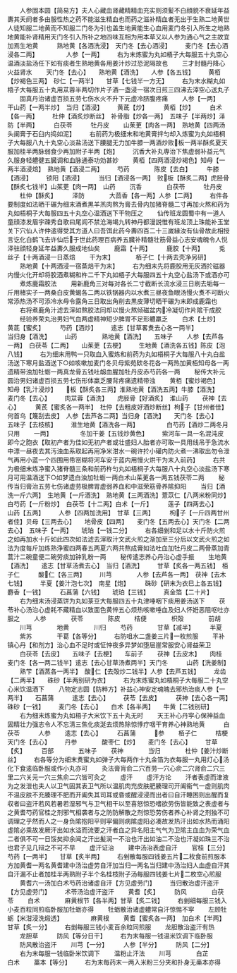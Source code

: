 <!-- { "loadSidebar": true } -->
　　人参固本圆【简易方】夫人心藏血肾藏精精血充实则须髪不白顔貌不衰延年益夀其夭阏者多由服性热之药不能滋生精血也而药之滋补精血者无出于生熟二地黄世人徒知服二地黄而不知服二门冬为引也盖生地黄能生心血用麦门冬引入所生之地熟地黄能补肾精用天门冬引入所补之地四味互相为用本草又以人参为通心气之主故宜加焉生地黄　　　熟地黄【各酒洗浸】　天门冬【去心酒浸】
　　麦门冬【去心酒浸各二两】　　　　　人参【一两】
　　右为末炼蜜为丸如梧子大每服五十丸空心温酒淡盐汤任下如有痰者生熟地黄各用姜汁炒过恐泥隔故也
　　三才封髓丹降心火益肾水
　　天门冬【去心】　　熟地黄【酒洗】　　人参【各五钱】
　　黄栢【炒褐色三两】　砂仁【一两半】　　甘草【七钱半一方无】
　　右为末水糊丸如梧子大每服五十丸用苁蓉半两切作片子酒一盏浸一宿次日煎三四沸去滓空心送丸子
　　固真丹治诸虚百损五劳七伤水火不升下元虚冷脐腹疼痛
　　人参【一两】　　　干山药【一两半炒】　当归【酒浸】
　　黄茋【炒】　　　黄栢【炒】　　　白术【各一两】
　　杜仲【酒炙炒断丝】　补骨脂【炒各一两】　五味子【半两炒】泽防【半两】　　　白茯苓　　　牡丹皮
　　山茱茰【肉各一两】　熟地黄【四两汤头阑膏于石臼内捣如泥】
　　右前药为极细末和地黄膏拌匀却入炼蜜为丸如梧桐子大每服八九十丸空心淡盐汤送下腰腿无力加牛膝一两酒炒败板一两半酥炙夏天服加桂半两脉弱食少再加附子半两【炮】
　　沉香大补丸専治下焦虚弱补益元气久服身轻軆徤五臓调和血脉通泰功効甚妙
　　黄栢【四两酒浸炒褐色】知母【一两半酒浸焙】　熟地黄【酒浸二两】
　　芍药　　　　陈皮【去白】　　　牛膝【酒浸】
　　锁阳【酒浸】　　　当归【酒浸各一两】　败板【酥炙二两】虎胫骨【酥炙七钱半】山茱茰【肉一两】　山药
　　沉香　　　　白茯苓　　　牡丹皮
　　杜仲【酥炙】　　　泽防　　　　大茴香【各一两】人参【二两】
　　右件各要制度如法晒干碾为细末酒煮黒羊羔肉熬为膏去骨内加猪脊髓二寸再加火熬和药为丸如梧桐子大每服四五十丸空心温酒送下干物压之
　　仙传班龙圆蜀中有一道人童顔漆发眉宇疎秀自歌曰尾闾不禁沧海竭九转神丹都漫説惟有班龙顶上珠能补玉堂关下穴仙人许仲逺得受其方道人曰吾饵此药今夀四百二十三嵗縁汝有仙骨故此相授言讫化白鹤飞去许仙后于世此药理百病养五臓补精髓壮筋骨益心志安魂魄令人悦泽驻顔轻身延年益夀久服成地仙矣
　　鹿霜【十两】　　　鹿胶【十两】　　　兎丝子【十两酒浸一日蒸焙
　　干为末】　　　　栢子仁【十两去壳净另研】
　　熟地黄【十两酒浸一宿蒸焙干为末】
　　右为细末先将鹿胶用无灰酒扵磁器内慢火化开却将胶酒煮糊和杵二千下丸如梧子大每服四五十丸空心盐汤下或酒亦可
　　煮炼鹿霜胶法
　　用新鹿角三对每对各长二寸截断长流水浸三日刷去垢每一斤用楮实子一两桑白皮黄蝎各二两以铁锅器内以水煮三昼夜鱼眼汤慢火煑不可断火常添热汤不可添冷水毋令露角三日取出角削去黒皮薄切晒干碾为末即成鹿霜也
　　右将煮鹿角汁滤去滓如熬胶法同却以慢火熬倾磁盆内冷凝切作片隂干成胶
　　经验养荣丸治男妇气血两虚精神短少脾胃不足形軆羸乏
　　白术【土炒】　　　黄茋【蜜炙】　　　芍药【酒炒】
　　逺志【甘草畧煑去心各一两半】　　　　　当归身【酒洗】
　　山药　　　　熟地黄【酒洗】　　五味子
　　人参【去芦各一两】　白茯苓【二两】　　山茱茰【去梗】
　　生地黄【酒洗各五钱】陈皮【泡八钱】
　　右为细末用鸭一只取血入蜜炼和前药为丸如梧桐子大每服八十丸白盐汤送下寒月盐酒送下○如咳嗽加麦门冬贝母紫苑欵冬花各一两热加黄栢知母各一两遗精带浊加牡蛎一两真龙骨五钱吐衂血腥加牡丹皮赤芍药各一两
　　秘传大补元圆治男妇诸虚百损五劳七伤形体羸乏腰背疼痛遗精带浊
　　黄栢【蜜炒褐色】　　知母【乳汁浸炒】　　板【酥炙各三两】淮熟地黄【酒洗五两】牛膝【酒洗】　　　麦门冬【去心】
　　肉苁蓉【酒洗】　　虎胫骨【好酒炙】　淮山药
　　茯神【去心】　　　黄芪【蜜炙各一两半】　杜仲【去粗皮好酒炒断丝】枸子【甘州者佳】　何首乌【篾刮去皮】　人参【去芦各二两】当归身【酒洗】　　天门冬【去心】　　五味子【去枝核】
　　淮生地黄【酒洗各一两】　　　　　白芍药【酒炒二两冬月只用
　　一两】　　　　　冬加干姜【五钱炒黄色】
　　紫河车一具一名混沌皮即今之胞衣【取初产者为佳如无初产者或壮盛妇人胎者亦可取一具用线吊于急流水中漂一昼夜去其汚浊血系取起再用净米泔水一碗许扵小礶内防火煮一沸取出勿令泄气再用小蓝一个四围用帋宻糊将河车安于蓝内用慢火烘干为末入前药】
　　右共为极细末炼净蜜入猪脊髓三条和前药杵匀丸如梧桐子大每服八十丸空心淡盐汤下寒月可用温酒送下○如梦遗白浊加牡蛎一两白术山茱茰各一两五钱茯苓二两
　　秘传当归膏治五劳七伤诸虚劳极脾胃虚弱养血和中滋荣筋骨养隂抑阳
　　当归【酒洗一斤六两】　生地黄【一斤酒洗】　熟地黄【三两酒洗】薏苡仁【八两米粉同炒】白芍药【一斤粉炒】　白茯苓【十二两】白术【一斤】　　　莲子【四两去心】　　山药【五两】
　　人参【四两加洗用】　甘草【三两】　　　枸子【一斤四两甘州者佳】贝母【三两去心】　　地骨皮【四两】　　麦门冬【五两去心】天门冬【二两去心】　五味子【一两】　　琥珀【一钱二分】
　　右各细剉和足以水十斤防火煎之如再加水十斤如此四次如法滤去滓取汁文武火煎之渐加至三分后以文武火煎之如法为度每斤加炼熟浄蜜四两春五两夏六两共熬成膏如法吐血加牡丹皮二两骨蒸加青蒿汁二碗童便二碗劳痰加钟乳粉一两
　　秘传逺志养心丹治心虚手振
　　生地黄【酒洗】　　逺志【甘草汤煮去心】　当归【酒洗】
　　甘草【炙各一两五钱】　栢子仁　　　酸仁【各三两】
　　川芎　　　　人参【去芦各一两】　茯神【去木七钱】
　　半夏【姜汁泡七次】　南星【炮】　　　硃砂【研末为衣巳上各五钱】麝香【一钱】　　　石菖蒲【六钱】　　琥珀【三钱】
　　真金箔【二十片】
　　右为细末汤浸蒸饼为丸如菉豆大每服四五十丸津唾咽下痰用姜汤送下
　　茯苓补心汤治心虚耗不藏精血以致面色黄悴五心烦热咳嗽唾血及妇人怀姙恶阻呕吐亦服之
　　人参　　　　茯苓　　　　陈皮
　　桔便　　　　枳殻　　　　前胡
　　川芎　　　　地黄　　　　川归
　　芍药　　　　甘草【减半】　　　半夏
　　紫苏　　　　干葛【各等分】
　　右防咀水二盏姜三片一枚煎服
　　平补镇心丹【和剂方】治心血不足时或怔忡夜多异梦如堕层崖常服安心肾益荣卫
　　白茯苓【去皮】　　五味子【去梗】　　车前子
　　茯神【去皮木】　　肉桂　　　　麦门冬【各一两二钱半】逺志【去心甘草汤煮两半】天门冬　　　山药【洗姜制】
　　熟芐【酒蒸各一两半】　酸仁【去殻炒二钱半】人参【去芦五钱】
　　龙齿【二两半】　　硃砂【半两别研为衣】
　　右为末炼蜜丸如梧桐子大每服二十丸空心米饮温酒下
　　八物定志圆【防粹方】补益心神安定魂魄去邪热治痰人参【一两半】　　石菖蒲　　　逺志【去心】
　　茯苓【去皮】　　　茯神【去心各一两】　硃砂【一钱】
　　麦门冬【去心】　　白术【各半两】　　牛黄【二钱别研】
　　右为细末炼蜜为丸如梧子大米饮下五十丸无时
　　天王补心丹寜心保神益血固精壮力强志令人不忘清三焦化痰涎去烦热除惊悸疗咽干育养心神熟地黄　　　白茯苓　　　人参
　　逺志【去心】　　　石菖蒲　　　参
　　栢子仁　　　桔梗　　　　天门冬【去心】
　　丹参　　　　酸枣仁【炒】　　麦门冬【去心】
　　甘草【炙】　　　百部　　　　五味子
　　茯神　　　　当归　　　　杜仲【姜汁炒断丝】
　　右各等分为细末煑蜜丸如弹子大每两作十丸金箔为衣每服一丸用灯心汤化下食逺临卧服或作小丸亦可
　　灸法膏肓俞二穴百劳一穴心俞二穴肾俞二穴三里二穴关元一穴三焦俞二穴皆可灸之
　　虚汗
　　虚汗方论
　　汗者表虚而津液为之发泄也夫人以卫气固其表卫气所以温肌肉充皮肤肥腠理司开阖衞气一虚则肌肉不温皮肤不充腠理不肥而开阖失其司耳或昏或醒浸浸而出者曰自汗睡困则出醒而复収者曰盗汗若风若暑若湿邪气与卫气相干以至喜怒惊恐嗜欲劳伤皆能致之表虚者与之黄耆芍药官桂之剂邪气相袭者与之防防解散之剂惊恐劳伤者养心补肾之剂独不可调理之乎然而人之一身负隂抱阳平则寜偏则病隂虚阳必凑故发热汗出如水热而涌阳虚隂必乘故发厥汗出如水溢而流要之汗者血之异名阳主气气为卫隂主血血为荣气血二者俱不可一日馁矣抑余闻之汗出髪润一不治也汗出如油二不治也汗凝如珠三不治也君子见几辩之不可不早
　　虚汗证治
　　建中汤治表虚自汗
　　官桂【三分】　　　芍药【一两半】　　甘草【炙半两】
　　右剉散每服四钱姜五片二枚食前煎服本方加黄耆一两名黄耆建中汤治虚劳自汗加当归一两名当归建中汤治妇人血虚自汗其自汗漏不止者加桂半两熟附子半个名桂枝附子汤每服四钱姜七片二枚空心煎服
　　黄耆六一汤加白术芍药治诸虚自汗【方见虚劳门】
　　当归散治虚汗盗汗【方见虚劳门】
　　术苓汤治虚汗盗汗
　　黄耆【炙】　　　防风　　　　白茯苓
　　白术　　　　麻黄根节【各半两】甘草【炙二钱】
　　右剉细每服三钱入小麦百粒同煎临卧服加牡蛎亦得
　　牡蛎散治诸虚軆常自汗惊惕不寜
　　左顾牡蛎【米泔浸洗煅透】　　　　　麻黄根
　　黄耆【蜜炙各一两】　加白术【半两】　　甘草【炙一分】
　　右剉每服三钱小麦百余粒同煎服
　　龙胆散治盗汗有热
　　龙胆草　　　防风【等分日干】
　　右为末每服一钱温米饮调下临卧服
　　防风散治盗汗
　　川芎【一分】　　　人参【半分】　　　防风【二分】
　　右为末每服一钱临卧米饮调下
　　温粉止汗法
　　川芎　　　　白芷　　　　白术
　　藁本【等分】
　　右为末每药末一两入米粉三分夹和扑身无槀本亦得
